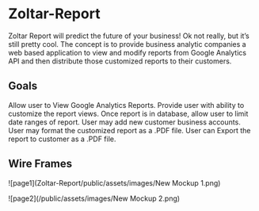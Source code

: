 # Zoltar-Report

Zoltar Report will predict the future of your business! Ok not really, but it’s still pretty cool. The concept is to provide business analytic companies a  web based application to view and modify reports from Google Analytics API and then distribute those customized reports to their customers. 

## Goals

Allow user to View Google Analytics Reports.
Provide user with ability to customize the report views.
Once report is in database, allow user to limit date ranges of report.
User may add new customer business accounts.
User may format the customized report as a .PDF file.
User can Export the report to customer as a .PDF file.  


## Wire Frames

![page1](Zoltar-Report/public/assets/images/New Mockup 1.png)

![page2](/public/assets/images/New Mockup 2.png)
